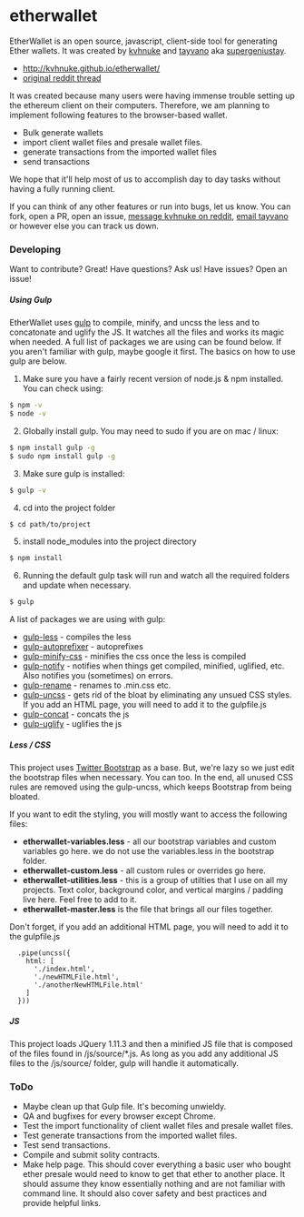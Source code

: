 # etherwallet

EtherWallet is an open source, javascript, client-side tool for generating Ether wallets. It was created by [kvhnuke](https://github.com/kvhnuke) and [tayvano](https://github.com/tayvano) aka [supergeniustay](http://www.supergeniustay.com).

- http://kvhnuke.github.io/etherwallet/
- [original reddit thread](https://www.reddit.com/r/ethereum/comments/3gkknd/ether_wallet_generator_for_now/)


It was created because many users were having immense trouble setting up the ethereum client on their computers. Therefore, we am planning to implement following features to the browser-based wallet.
- Bulk generate wallets
- import client wallet files and presale wallet files.
- generate transactions from the imported wallet files
- send transactions

We hope that it'll help most of us to accomplish day to day tasks without having a fully running client.

If you can think of any other features or run into bugs, let us know. You can fork, open a PR, open an issue, [message kvhnuke on reddit](https://www.reddit.com/message/compose/?to=kvhnuke), [email tayvano](mailto:tayvano@gmail.com) or however else you can track us down.

### Developing
Want to contribute? Great! Have questions? Ask us! Have issues? Open an issue!

##### Using Gulp
EtherWallet uses [gulp](https://github.com/gulpjs/gulp) to compile, minify, and uncss the less and to concatonate and uglify the JS. It watches all the files and works its magic when needed. A full list of packages we are using can be found below. If you aren't familiar with gulp, maybe google it first. The basics on how to use gulp are below.

1. Make sure you have a fairly recent version of node.js & npm installed. You can check using:
```sh
$ npm -v
$ node -v
```

2. Globally install gulp. You may need to sudo if you are on mac / linux:
```sh
$ npm install gulp -g
$ sudo npm install gulp -g
```
3. Make sure gulp is installed:
```sh
$ gulp -v
```
4. cd into the project folder
```sh
$ cd path/to/project
```
5. install node_modules into the project directory
```sh
$ npm install
```
6. Running the default gulp task will run and watch all the required folders and update when necessary.
```sh
$ gulp
```

A list of packages we are using with gulp:
- [gulp-less](https://www.npmjs.com/package/gulp-less) - compiles the less
- [gulp-autoprefixer]( https://www.npmjs.com/package/gulp-autoprefixer ) - autoprefixes
- [gulp-minify-css]( https://www.npmjs.com/package/gulp-minify-css ) - minifies the css once the less is compiled
- [gulp-notify]( https://www.npmjs.com/package/gulp-notify ) - notifies when things get compiled, minified, uglified, etc. Also notifies you (sometimes) on errors.
- [gulp-rename]( https://www.npmjs.com/package/gulp-rename ) - renames to .min.css etc.
- [gulp-uncss]( https://www.npmjs.com/package/gulp-uncss ) - gets rid of the bloat by eliminating any unsued CSS styles. If you add an HTML page, you will need to add it to the gulpfile.js
- [gulp-concat]( https://www.npmjs.com/package/gulp-concat ) - concats the js
- [gulp-uglify]( https://www.npmjs.com/package/gulp-uglify ) - uglifies the js

##### Less / CSS

This project uses [Twitter Bootstrap](https://github.com/twbs/bootstrap) as a base. But, we're lazy so we just edit the bootstrap files when necessary. You can too.  In the end, all unused CSS rules are removed using the gulp-uncss, which keeps Bootstrap from being bloated.

If you want to edit the styling, you will mostly want to access the following files:
- **etherwallet-variables.less** - all our bootstrap variables and custom variables go here. we do not use the variables.less in the bootstrap folder.
- **etherwallet-custom.less** - all custom rules or overrides go here.
- **etherwallet-utilities.less** - this is a group of utilties that I use on all my projects. Text color, background color, and vertical margins / padding live here. Feel free to add to it.
- **etherwallet-master.less** is the file that brings all our files together.

Don't forget, if you add an additional HTML page, you will need to add it to the gulpfile.js

      .pipe(uncss({
        html: [
          './index.html',
          './newHTMLFile.html',
          './anotherNewHTMLFile.html'
        ]
      }))

##### JS
This project loads JQuery 1.11.3 and then a minified JS file that is composed of the files found in /js/source/*.js. As long as you add any additional JS files to the /js/source/ folder, gulp will handle it automatically.


### ToDo
- Maybe clean up that Gulp file. It's becoming unwieldy.
- QA and bugfixes for every browser except Chrome.
- Test the import functionality of client wallet files and presale wallet files.  
- Test generate transactions from the imported wallet files. 
- Test send transactions.
- Compile and submit solity contracts.
- Make help page. This should cover everything a basic user who bought ether presale would need to know to get that ether to another place. It should assume they know essentially nothing and are not familiar with command line. It should also cover safety and best practices and provide helpful links.

